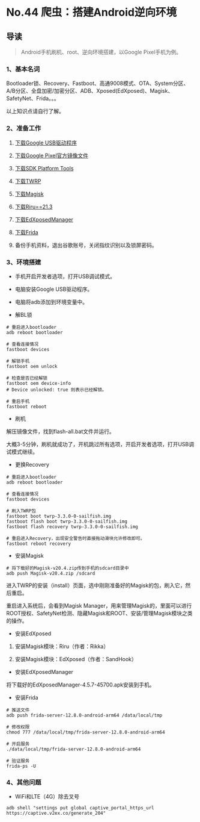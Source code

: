 # No.44 爬虫：搭建Android逆向环境

## 导读

> Android手机刷机、root、逆向环境搭建，以Google Pixel手机为例。

### 1、基本名词

Bootloader锁、Recovery、Fastboot、高通9008模式、OTA、System分区、A/B分区、全盘加密/加密分区、ADB、Xposed(EdXposed)、Magisk、SafetyNet、Frida。。。

以上知识点请自行了解。

### 2、准备工作

1. [下载Google USB驱动程序](https://developer.android.com/studio/run/win-usb)

2. [下载Google Pixel官方镜像文件](https://developers.google.cn/android/images#sailfish)

3. [下载SDK Platform Tools](https://developer.android.com/studio/releases/platform-tools)

4. [下载TWRP](https://twrp.me/google/googlepixel.html)

5. [下载Magisk](https://github.com/topjohnwu/Magisk/releases)

6. [下载Riru==21.3](https://github.com/RikkaApps/Riru/releases?after=v22.0-alpha03)

7. [下载EdXposedManager](https://github.com/ElderDrivers/EdXposedManager/releases)

8. [下载Frida](https://github.com/frida/frida/releases)

9. 备份手机资料，退出谷歌账号，关闭指纹识别以及锁屏密码。

### 3、环境搭建

- 手机开启开发者选项，打开USB调试模式。

- 电脑安装Google USB驱动程序。

- 电脑将adb添加到环境变量中。

- 解BL锁

```shell
# 重启进入bootloader
adb reboot bootloader

# 查看连接情况
fastboot devices

# 解锁手机
fastboot oem unlock

# 检查是否已经解锁
fastboot oem device-info
# Device unlocked: true 则表示已经解锁。

# 重启手机
fastboot reboot

```

- 刷机

解压镜像文件，找到flash-all.bat文件并运行。

大概3-5分钟，刷机就成功了，开机跳过所有选项，开启开发者选项，打开USB调试模式继续。

- 更换Recovery

```shell
# 重启进入bootloader
adb reboot bootloader

# 查看连接情况
fastboot devices

# 刷入TWRP包
fastboot boot twrp-3.3.0-0-sailfish.img
fastboot flash boot twrp-3.3.0-0-sailfish.img
fastboot flash recovery twrp-3.3.0-0-sailfish.img

# 重启进入Recovery，出现安全警告时直接拖动滑块允许修改即可。
fastboot reboot recovery
```

- 安装Magisk

```shell
# 将下载好的Magisk-v20.4.zip传到手机的sdcard目录中
adb push Magisk-v20.4.zip /sdcard
```

进入TWRP的安装（install）页面，选中刚刚准备好的Magisk的包，刷入它，然后重启。

重启进入系统后，会看到Magisk Manager，用来管理Magisk的，里面可以进行ROOT授权、SafetyNet检测、隐藏Magisk和ROOT、安装/管理Magisk模块之类的操作。

- 安装EdXposed

1. 安装Magisk模块：Riru（作者：Rikka）

2. 安装Magisk模块：EdXposed（作者：SandHook）

- 安装EdXposedManager

将下载好的EdXposedManager-4.5.7-45700.apk安装到手机。

- 安装Frida

```shell
# 推送文件
adb push frida-server-12.8.0-android-arm64 /data/local/tmp

# 修改权限
chmod 777 /data/local/tmp/frida-server-12.8.0-android-arm64

# 开启服务
./data/local/tmp/frida-server-12.8.0-android-arm64

# 验证服务
frida-ps -U

```

### 4、其他问题

- WiFi和LTE（4G）除去叉号

```shell
adb shell "settings put global captive_portal_https_url https://captive.v2ex.co/generate_204"
```
